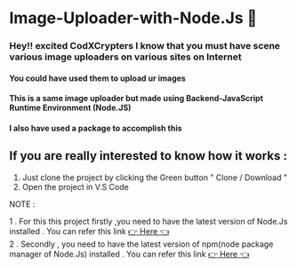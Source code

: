 # Image-Uploader-with-Node.Js 🤩

### Hey!! excited CodXCrypters I know that you must have scene various image uploaders on various sites on Internet

#### You could have used them to upload ur images 

#### This is a same image uploader but made using Backend-JavaScript Runtime Environment (Node.JS) 

#### I also have used a package to accomplish this

## If you are really interested to know how it works :

1. Just clone the project by clicking the Green button " Clone / Download " 
2. Open the project in V.S Code

NOTE : 

1 . For this this project firstly ,you need to have the latest version of Node.Js installed  .
          You can refer this link [👉 Here 👈](https://nodejs.org/en/download/)                                                     
2 . Secondly , you need to have the latest version of npm(node package manager of Node.Js) installed . 
          You can refer this link [👉 Here 👈](https://www.npmjs.com/get-npm)
